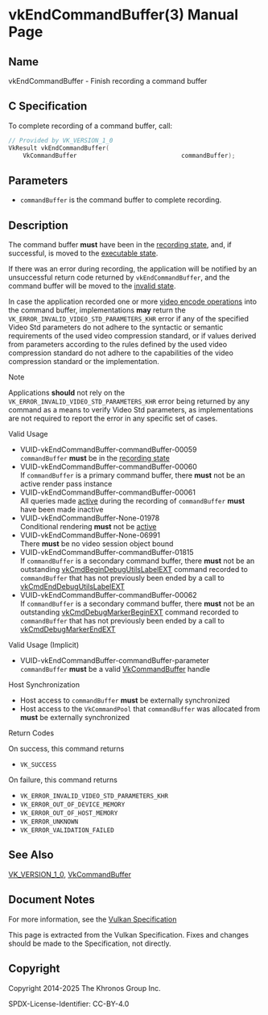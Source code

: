 # vkEndCommandBuffer(3) Manual Page

## Name

vkEndCommandBuffer - Finish recording a command buffer



## [](#_c_specification)C Specification

To complete recording of a command buffer, call:

```c++
// Provided by VK_VERSION_1_0
VkResult vkEndCommandBuffer(
    VkCommandBuffer                             commandBuffer);
```

## [](#_parameters)Parameters

- `commandBuffer` is the command buffer to complete recording.

## [](#_description)Description

The command buffer **must** have been in the [recording state](https://registry.khronos.org/vulkan/specs/latest/html/vkspec.html#commandbuffers-lifecycle), and, if successful, is moved to the [executable state](https://registry.khronos.org/vulkan/specs/latest/html/vkspec.html#commandbuffers-lifecycle).

If there was an error during recording, the application will be notified by an unsuccessful return code returned by `vkEndCommandBuffer`, and the command buffer will be moved to the [invalid state](https://registry.khronos.org/vulkan/specs/latest/html/vkspec.html#commandbuffers-lifecycle).

In case the application recorded one or more [video encode operations](https://registry.khronos.org/vulkan/specs/latest/html/vkspec.html#video-encode-operations) into the command buffer, implementations **may** return the `VK_ERROR_INVALID_VIDEO_STD_PARAMETERS_KHR` error if any of the specified Video Std parameters do not adhere to the syntactic or semantic requirements of the used video compression standard, or if values derived from parameters according to the rules defined by the used video compression standard do not adhere to the capabilities of the video compression standard or the implementation.

Note

Applications **should** not rely on the `VK_ERROR_INVALID_VIDEO_STD_PARAMETERS_KHR` error being returned by any command as a means to verify Video Std parameters, as implementations are not required to report the error in any specific set of cases.

Valid Usage

- [](#VUID-vkEndCommandBuffer-commandBuffer-00059)VUID-vkEndCommandBuffer-commandBuffer-00059  
  `commandBuffer` **must** be in the [recording state](https://registry.khronos.org/vulkan/specs/latest/html/vkspec.html#commandbuffers-lifecycle)
- [](#VUID-vkEndCommandBuffer-commandBuffer-00060)VUID-vkEndCommandBuffer-commandBuffer-00060  
  If `commandBuffer` is a primary command buffer, there **must** not be an active render pass instance
- [](#VUID-vkEndCommandBuffer-commandBuffer-00061)VUID-vkEndCommandBuffer-commandBuffer-00061  
  All queries made [active](https://registry.khronos.org/vulkan/specs/latest/html/vkspec.html#queries-operation-active) during the recording of `commandBuffer` **must** have been made inactive
- [](#VUID-vkEndCommandBuffer-None-01978)VUID-vkEndCommandBuffer-None-01978  
  Conditional rendering **must** not be [active](https://registry.khronos.org/vulkan/specs/latest/html/vkspec.html#active-conditional-rendering)
- [](#VUID-vkEndCommandBuffer-None-06991)VUID-vkEndCommandBuffer-None-06991  
  There **must** be no video session object bound
- [](#VUID-vkEndCommandBuffer-commandBuffer-01815)VUID-vkEndCommandBuffer-commandBuffer-01815  
  If `commandBuffer` is a secondary command buffer, there **must** not be an outstanding [vkCmdBeginDebugUtilsLabelEXT](https://registry.khronos.org/vulkan/specs/latest/man/html/vkCmdBeginDebugUtilsLabelEXT.html) command recorded to `commandBuffer` that has not previously been ended by a call to [vkCmdEndDebugUtilsLabelEXT](https://registry.khronos.org/vulkan/specs/latest/man/html/vkCmdEndDebugUtilsLabelEXT.html)
- [](#VUID-vkEndCommandBuffer-commandBuffer-00062)VUID-vkEndCommandBuffer-commandBuffer-00062  
  If `commandBuffer` is a secondary command buffer, there **must** not be an outstanding [vkCmdDebugMarkerBeginEXT](https://registry.khronos.org/vulkan/specs/latest/man/html/vkCmdDebugMarkerBeginEXT.html) command recorded to `commandBuffer` that has not previously been ended by a call to [vkCmdDebugMarkerEndEXT](https://registry.khronos.org/vulkan/specs/latest/man/html/vkCmdDebugMarkerEndEXT.html)

Valid Usage (Implicit)

- [](#VUID-vkEndCommandBuffer-commandBuffer-parameter)VUID-vkEndCommandBuffer-commandBuffer-parameter  
  `commandBuffer` **must** be a valid [VkCommandBuffer](https://registry.khronos.org/vulkan/specs/latest/man/html/VkCommandBuffer.html) handle

Host Synchronization

- Host access to `commandBuffer` **must** be externally synchronized
- Host access to the `VkCommandPool` that `commandBuffer` was allocated from **must** be externally synchronized

Return Codes

On success, this command returns

- `VK_SUCCESS`

On failure, this command returns

- `VK_ERROR_INVALID_VIDEO_STD_PARAMETERS_KHR`
- `VK_ERROR_OUT_OF_DEVICE_MEMORY`
- `VK_ERROR_OUT_OF_HOST_MEMORY`
- `VK_ERROR_UNKNOWN`
- `VK_ERROR_VALIDATION_FAILED`

## [](#_see_also)See Also

[VK\_VERSION\_1\_0](https://registry.khronos.org/vulkan/specs/latest/man/html/VK_VERSION_1_0.html), [VkCommandBuffer](https://registry.khronos.org/vulkan/specs/latest/man/html/VkCommandBuffer.html)

## [](#_document_notes)Document Notes

For more information, see the [Vulkan Specification](https://registry.khronos.org/vulkan/specs/latest/html/vkspec.html#vkEndCommandBuffer)

This page is extracted from the Vulkan Specification. Fixes and changes should be made to the Specification, not directly.

## [](#_copyright)Copyright

Copyright 2014-2025 The Khronos Group Inc.

SPDX-License-Identifier: CC-BY-4.0